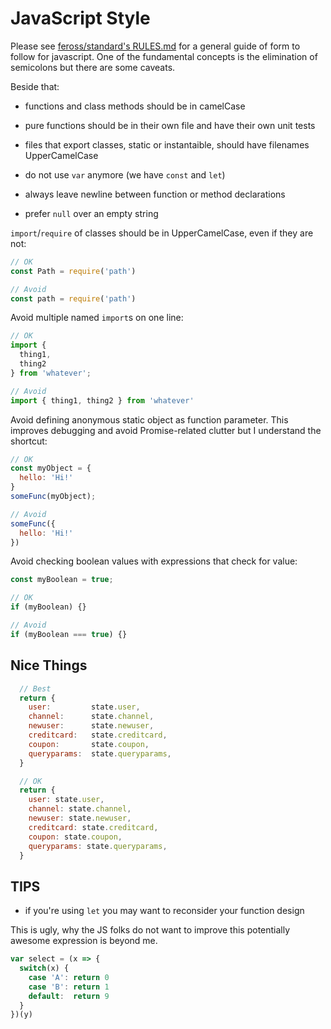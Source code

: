 JavaScript Style
================

Please see [feross/standard's RULES.md](https://github.com/feross/standard/blob/master/RULES.md) for a general guide of form to follow for javascript. One of the fundamental concepts is the elimination of semicolons but there are some caveats.

Beside that:

- functions and class methods should be in camelCase
- pure functions should be in their own file and have their own unit tests
- files that export classes, static or instantaible, should have filenames UpperCamelCase

- do not use `var` anymore (we have `const` and `let`)
- always leave newline between function or method declarations

- prefer `null` over an empty string

`import`/`require` of classes should be in UpperCamelCase, even if they are not:
```javascript
// OK
const Path = require('path')

// Avoid
const path = require('path')
```

Avoid multiple named `import`s on one line:
```javascript
// OK
import {
  thing1,
  thing2
} from 'whatever';

// Avoid
import { thing1, thing2 } from 'whatever'
```

Avoid defining anonymous static object as function parameter. This improves debugging and avoid Promise-related clutter but I understand the shortcut: 
```javascript
// OK
const myObject = {
  hello: 'Hi!'
}
someFunc(myObject);

// Avoid
someFunc({
  hello: 'Hi!'
})
```

Avoid checking boolean values with expressions that check for value:
```javascript
const myBoolean = true;

// OK
if (myBoolean) {}

// Avoid
if (myBoolean === true) {}
```

## Nice Things

```javascript
  // Best
  return {
    user:         state.user,
    channel:      state.channel,
    newuser:      state.newuser,
    creditcard:   state.creditcard,
    coupon:       state.coupon,
    queryparams:  state.queryparams,
  }

  // OK
  return {
    user: state.user,
    channel: state.channel,
    newuser: state.newuser,
    creditcard: state.creditcard,
    coupon: state.coupon,
    queryparams: state.queryparams,
  }
```

## TIPS

- if you're using `let` you may want to reconsider your function design

This is ugly, why the JS folks do not want to improve this potentially awesome expression is beyond me.

```javascript
var select = (x => {
  switch(x) {
    case 'A': return 0
    case 'B': return 1
    default:  return 9
  }
})(y)
```
